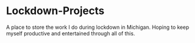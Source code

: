 # Lockdown-Projects
A place to store the work I do during lockdown in Michigan. Hoping to keep myself productive and entertained through all of this.
